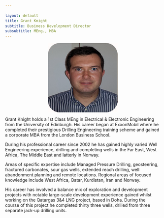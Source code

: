 ```yaml
---

layout: default
title: Grant Knight
subtitle: Business Development Director
subsubtitle: MEng., MBA
---
```


<img src="/images/grant.png" style="display: block; margin: 0 auto;" />

Grant Knight holds a 1st Class MEng in Electrical & Electronic Engineering from the University of Edinburgh. His career began at ExxonMobil where he completed their prestigious Drilling Engineering training scheme and gained a corporate MBA from the London Business School.

During his professional career since 2002 he has gained highly varied Well Engineering experience, drilling and completing wells in the Far East, West Africa, The Middle East and latterly in Norway.

Areas of specific expertise include Managed Pressure Drilling, geosteering, fractured carbonates, sour gas wells, extended reach drilling, well abandonment planning and remote locations. Regional areas of focused knowledge include West Africa, Qatar, Kurdistan, Iran and Norway.

His career has involved a balance mix of exploration and development projects with notable large-scale development experience gained whilst working on the Qatargas 3&4 LNG project, based in Doha. During the course of this project he completed thirty three wells, drilled from three separate jack-up drilling units.
